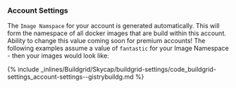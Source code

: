 <!-- post: -->

### Account Settings 

The `Image Namspace` for your account is generated automatically. This will form the namespace of all docker images that are build within this account. Ability to change this value coming soon for premium accounts! 
The following examples assume a value of `fantastic` for your Image Namespace - then your images would look like:



{% include _inlines/Buildgrid/Skycap/buildgrid-settings/code_buildgrid-settings_account-settings--gistrybuildg.md %}



